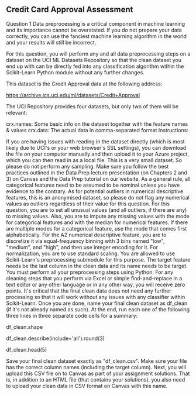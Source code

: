 ## Credit Card Approval Assessment
Question 1
Data preprocessing is a critical component in machine learning and its importance cannot be overstated. If you do not prepare your data correctly, you can use the fanciest machine learning algorithm in the world and your results will still be incorrect.

For this question, you will perform any and all data preprocessing steps on a dataset on the UCI ML Datasets Repository so that the clean dataset you end up with can be directly fed into any classification algorithm within the Scikit-Learn Python module without any further changes.

This dataset is the Credit Approval data at the following address:

https://archive.ics.uci.edu/ml/datasets/Credit+Approval

The UCI Repository provides four datasets, but only two of them will be relevant:

crx.names: Some basic info on the dataset together with the feature names & values
crx.data: The actual data in comma-separated format
Instructions:

If you are having issues with reading in the dataset directly (which is most likely due to UCI's or your web browser's SSL settings), you can download the file on your computer manually and then upload it to your Azure project, which you can then read in as a local file.
This is a very small dataset. So please do not perform any sampling.
Make sure you follow the best practices outlined in the Data Prep lecture presentation (on Chapters 2 and 3) on Canvas and the Data Prep tutorial on our website.
As a general rule, all categorical features need to be assumed to be nominal unless you have evidence to the contrary.
As for potential outliers in numerical descriptive features, this is an anonymised dataset, so please do not flag any numerical values as outliers regardless of their value for this question.
For this question, you are to set all unusual values (and all outliers, if there are any) to missing values. Also, you are to impute any missing values with the mode for categorical features and with the median for numerical features. If there are multiple modes for a categorical feature, use the mode that comes first alphabetically.
For the A2 numerical descriptive feature, you are to discretize it via equal-frequency binning with 3 bins named "low", "medium", and "high", and then use integer encoding for it.
For normalization, you are to use standard scaling. You are allowed to use Scikit-Learn's preprocessing submodule for this purpose.
The target feature needs be the last column in the clean data and its name needs to be target.
You must perform all your preprocessing steps using Python. For any cleaning steps that you perform via Excel or simple find-and-replace in a text editor or any other language or in any other way, you will receive zero points.
It's critical that the final clean data does not need any further processing so that it will work without any issues with any classifier within Scikit-Learn.
Once you are done, name your final clean dataset as df_clean (if it's not already named as such).
At the end, run each one of the following three lines in three separate code cells for a summary:

df_clean.shape

df_clean.describe(include='all').round(3) 

df_clean.head(5)

Save your final clean dataset exactly as "df_clean.csv". Make sure your file has the correct column names (including the target column). Next, you will upload this CSV file on to Canvas as part of your assignment solutions. That is, in addition to an HTML file (that contains your solutions), you also need to upload your clean data in CSV format on Canvas with this name.
